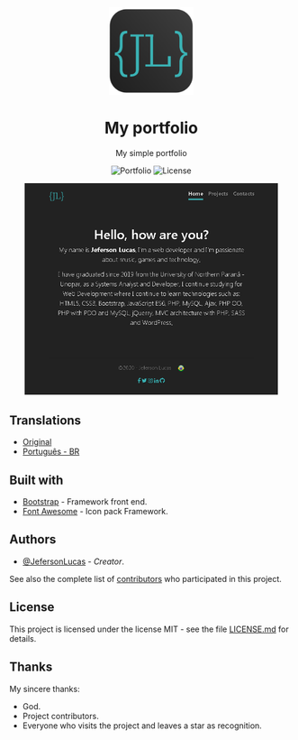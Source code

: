<p align="center">
	<img src="assets/img/logo.png" width="150">
	<h1 align="center">My portfolio</h1>
	<p align="center">My simple portfolio</p>
	<p align="center">
    	<img src="https://img.shields.io/badge/Jeferson%20Lucas-My%20portfolio-blue" alt="Portfolio">
    	<img src="https://img.shields.io/badge/License-MIT-green" alt="License">
  	</p>
</p>

<p align="center">
	<img src="docs/capture.png" width="450">
</p>

## Translations

* [Original](https://github.com/JefersonLucas/my-portfolio)
* [Português - BR](https://github.com/JefersonLucas/my-portfolio/tree/master/translations/pt-br)

## Built with

* [Bootstrap](https://getbootstrap.com/) - Framework front end.
* [Font Awesome](https://fontawesome.com/) - Icon pack Framework.

## Authors

* [@JefersonLucas](https://github.com/JefersonLucas) - _Creator_.

See also the complete list of [contributors](https://github.com/JefersonLucas/my-portfolio/contributors) who participated in this project.

## License

This project is licensed under the license MIT - see the file [LICENSE.md](https://github.com/JefersonLucas/my-portfolio/blob/master/LICENSE) for details.

## Thanks

My sincere thanks:

* God.
* Project contributors.
* Everyone who visits the project and leaves a star as recognition.
